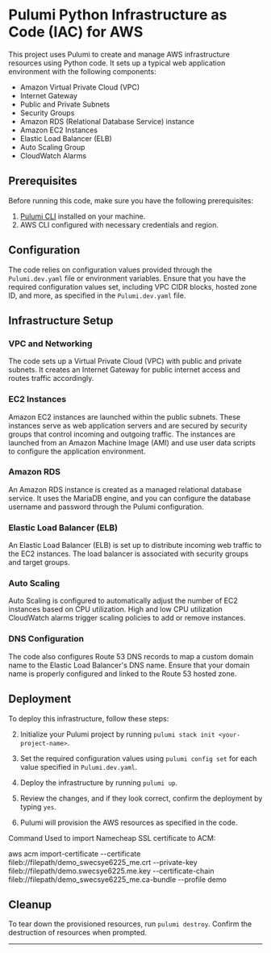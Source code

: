 # Pulumi Python Infrastructure as Code (IAC) for AWS

This project uses Pulumi to create and manage AWS infrastructure resources using Python code. It sets up a typical web application environment with the following components:

- Amazon Virtual Private Cloud (VPC)
- Internet Gateway
- Public and Private Subnets
- Security Groups
- Amazon RDS (Relational Database Service) instance
- Amazon EC2 Instances
- Elastic Load Balancer (ELB)
- Auto Scaling Group
- CloudWatch Alarms

## Prerequisites

Before running this code, make sure you have the following prerequisites:

1. [Pulumi CLI](https://www.pulumi.com/docs/get-started/install/) installed on your machine.
2. AWS CLI configured with necessary credentials and region.

## Configuration

The code relies on configuration values provided through the `Pulumi.dev.yaml` file or environment variables. Ensure that you have the required configuration values set, including VPC CIDR blocks, hosted zone ID, and more, as specified in the `Pulumi.dev.yaml` file.

## Infrastructure Setup

### VPC and Networking

The code sets up a Virtual Private Cloud (VPC) with public and private subnets. It creates an Internet Gateway for public internet access and routes traffic accordingly.

### EC2 Instances

Amazon EC2 instances are launched within the public subnets. These instances serve as web application servers and are secured by security groups that control incoming and outgoing traffic. The instances are launched from an Amazon Machine Image (AMI) and use user data scripts to configure the application environment.

### Amazon RDS

An Amazon RDS instance is created as a managed relational database service. It uses the MariaDB engine, and you can configure the database username and password through the Pulumi configuration.

### Elastic Load Balancer (ELB)

An Elastic Load Balancer (ELB) is set up to distribute incoming web traffic to the EC2 instances. The load balancer is associated with security groups and target groups.

### Auto Scaling

Auto Scaling is configured to automatically adjust the number of EC2 instances based on CPU utilization. High and low CPU utilization CloudWatch alarms trigger scaling policies to add or remove instances.

### DNS Configuration

The code also configures Route 53 DNS records to map a custom domain name to the Elastic Load Balancer's DNS name. Ensure that your domain name is properly configured and linked to the Route 53 hosted zone.

## Deployment

To deploy this infrastructure, follow these steps:


2. Initialize your Pulumi project by running `pulumi stack init <your-project-name>`.

3. Set the required configuration values using `pulumi config set` for each value specified in `Pulumi.dev.yaml`.

4. Deploy the infrastructure by running `pulumi up`.

5. Review the changes, and if they look correct, confirm the deployment by typing `yes`.

6. Pulumi will provision the AWS resources as specified in the code.

Command Used to import Namecheap SSL certificate to ACM: 

aws acm import-certificate --certificate fileb://filepath/demo_swecsye6225_me.crt --private-key fileb://filepath/demo.swecsye6225.me.key --certificate-chain fileb://filepath/demo_swecsye6225_me.ca-bundle --profile demo



## Cleanup

To tear down the provisioned resources, run `pulumi destroy`. Confirm the destruction of resources when prompted.


---
